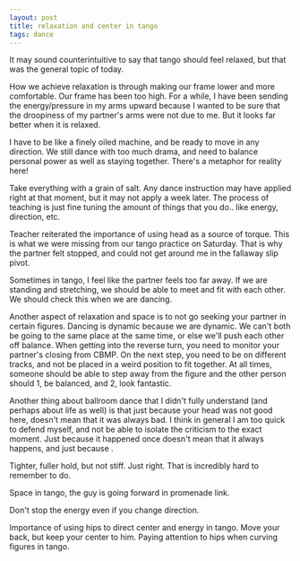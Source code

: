 ```yaml
---
layout: post
title: relaxation and center in tango
tags: dance
---
```


It may sound counterintuitive to say that tango should feel relaxed, but that was the general topic of today.

How we achieve relaxation is through making our frame lower and more comfortable.  Our frame has been too high.  For a while, I have been sending the energy/pressure in my arms upward because I wanted to be sure that the droopiness of my partner's arms were not due to me.  But it looks far better when it is relaxed.

I have to be like a finely oiled machine, and be ready to move in any direction.  We still dance with too much drama, and need to balance personal power as well as staying together.  There's a metaphor for reality here!

Take everything with a grain of salt.  Any dance instruction may have applied right at that moment, but it may not apply a week later.  The process of teaching is just fine tuning the amount of things that you do.. like energy, direction, etc.

Teacher reiterated the importance of using head as a source of torque.  This is what we were missing from our tango practice on Saturday.  That is why the partner felt stopped, and could not get around me in the fallaway slip pivot.

Sometimes in tango, I feel like the partner feels too far away.  If we are standing and stretching, we should be able to meet and fit with each other.  We should check this when we are dancing.

Another aspect of relaxation and space is to not go seeking your partner in certain figures.  Dancing is dynamic because we are dynamic.  We can't both be going to the same place at the same time, or else we'll push each other off balance.  When getting into the reverse turn, you need to monitor your partner's closing from CBMP.  On the next step, you need to be on different tracks, and not be placed in a weird position to fit together.  At all times, someone should be able to step away from the figure and the other person should 1, be balanced, and 2, look fantastic.

Another thing about ballroom dance that I didn't fully understand (and perhaps about life as well) is that just because your head was not good here, doesn't mean that it was always bad.  I think in general I am too quick to defend myself, and not be able to isolate the criticism to the exact moment.  Just because it happened once doesn't mean that it always happens, and just because .

Tighter, fuller hold, but not stiff.  Just right.  That is incredibly hard to remember to do.

Space in tango, the guy is going forward in promenade link.

Don't stop the energy even if you change direction.

Importance of using hips to direct center and energy in tango.  Move your back, but keep your center to him.  Paying attention to hips when curving figures in tango.